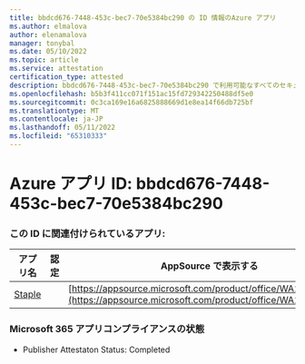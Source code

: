 ```yaml
---
title: bbdcd676-7448-453c-bec7-70e5384bc290 の ID 情報のAzure アプリ
ms.author: elmalova
author: elenamalova
manager: tonybal
ms.date: 05/10/2022
ms.topic: article
ms.service: attestation
certification_type: attested
description: bbdcd676-7448-453c-bec7-70e5384bc290 で利用可能なすべてのセキュリティとコンプライアンス情報。
ms.openlocfilehash: b5b3f411cc071f151ac15fd729342250488df5e0
ms.sourcegitcommit: 0c3ca169e16a6825888669d1e8ea14f66db725bf
ms.translationtype: MT
ms.contentlocale: ja-JP
ms.lasthandoff: 05/11/2022
ms.locfileid: "65310333"
---
```

# <a name="azure-app-id-bbdcd676-7448-453c-bec7-70e5384bc290"></a>Azure アプリ ID: bbdcd676-7448-453c-bec7-70e5384bc290


### <a name="apps-associated-with-this-id"></a>この ID に関連付けられているアプリ:
| **アプリ名** | **認定** | **AppSource で表示する** |
|--------------|---------------|-----------------------|
| [Staple](../forward/WA200003281.md) |  | [https://appsource.microsoft.com/product/office/WA200003281](https://appsource.microsoft.com/product/office/WA200003281) |

### <a name="microsoft-365-app-compliance-status"></a>Microsoft 365 アプリコンプライアンスの状態
- Publisher Attestaton Status: Completed

